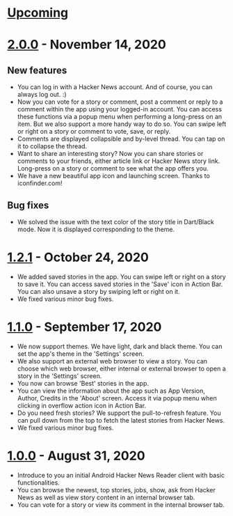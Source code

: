 # [Upcoming]

# [2.0.0] - November 14, 2020

## New features

- You can log in with a Hacker News account. And of course, you can always log
  out. :)
- Now you can vote for a story or comment, post a comment or reply to a comment
  within the app using your logged-in account. You can access these functions
via a popup menu when performing a long-press on an item.  But we also support
a more handy way to do so. You can swipe left or right on a story or comment to
vote, save, or reply.
- Comments are displayed collapsible and by-level thread. You can tap on it to
  collapse the thread.
- Want to share an interesting story? Now you can share stories or comments to
  your friends, either article link or Hacker News story link. Long-press on a
story or comment to see what the app offers you.
- We have a new beautiful app icon and launching screen. Thanks to
  iconfinder.com!

## Bug fixes

- We solved the issue with the text color of the story title in Dart/Black
  mode. Now it is displayed corresponding to the theme.

# [1.2.1] - October 24, 2020

- We added saved stories in the app. You can swipe left or right on a story to
  save it. You can access saved stories in the 'Save' icon in Action Bar. You
can also unsave a story by swiping left or right on it.
- We fixed various minor bug fixes.

# [1.1.0] - September 17, 2020

- We now support themes. We have light, dark and black theme. You can set the app's theme in the 'Settings' screen.
- We also support an external web browser to view a story. You can choose which
  web browser, either internal or external browser to open a story in the
'Settings' screen.
- You now can browse 'Best' stories in the app.
- You can view the information about the app such as App Version, Author,
  Credits in the 'About' screen. Access it via popup menu when clicking in overflow
action icon in Action Bar. 
- Do you need fresh stories? We support the pull-to-refresh feature. You can pull down from
  the top to fetch the latest stories from Hacker News.
- We fixed various minor bug fixes.

# [1.0.0] - August 31, 2020

- Introduce to you an initial Android Hacker News Reader client with basic functionalities.
- You can browse the newest, top stories, jobs, show, ask from Hacker News 
as well as view story content in an internal browser tab.
- You can vote for a story or view its comment in the internal browser tab.


[upcoming]: https://github.com/thuongleit/MinimalistHackerNews/compare/v2.0.0...HEAD
[2.0.0]: https://github.com/thuongleit/MinimalistHackerNews/compare/v1.2.1...v2.0.0
[1.2.1]: https://github.com/thuongleit/MinimalistHackerNews/compare/v1.1.0...v1.2.1
[1.1.0]: https://github.com/thuongleit/MinimalistHackerNews/compare/v1.0.0...v1.1.0
[1.0.0]: https://github.com/thuongleit/MinimalistHackerNews/releases/tag/v1.0.0
